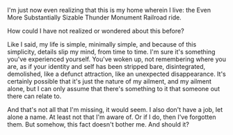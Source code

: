 I'm just now even realizing that this is my home wherein I live: the Even More Substantially Sizable Thunder Monument Railroad ride.

How could I have not realized or wondered about this before?

Like I said, my life is simple, minimally simple, and because of this simplicity, details slip my mind, from time to time. I'm sure it's something you've experienced yourself. You've woken up, not remembering where you are, as if your identity and self has been stripped bare, disintegrated, demolished, like a defunct attraction, like an unexpected disappearance. It's certainly possible that it's just the nature of my ailment, and my ailment alone, but I can only assume that there's something to it that someone out there can relate to.

And that's not all that I'm missing, it would seem. I also don't have a job, let alone a name. At least not that I'm aware of. Or if I do, then I've forgotten them. But somehow, this fact doesn't bother me. And should it?